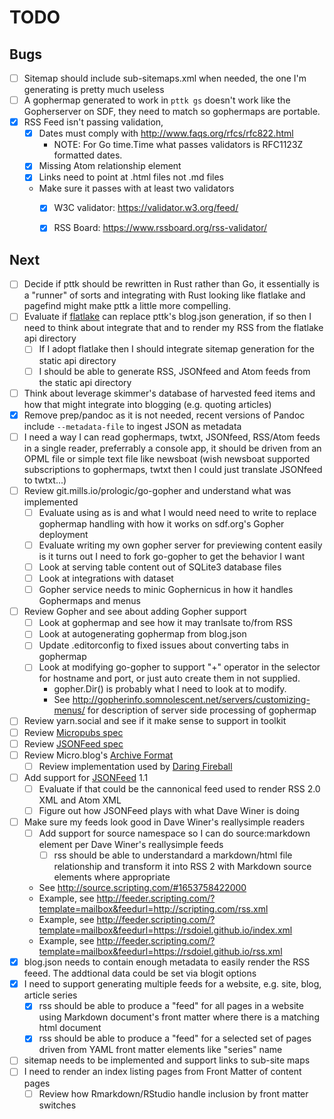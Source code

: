TODO
====

Bugs
----

- [ ] Sitemap should include sub-sitemaps.xml when needed, the one I'm generating is pretty much useless
- [ ] A gophermap generated to work in `pttk gs` doesn't work like the Gopherserver on SDF, they need to match so gophermaps are portable.
- [X] RSS Feed isn't passing validation,
    - [X] Dates must comply with http://www.faqs.org/rfcs/rfc822.html
        - NOTE: For Go time.Time what passes validators is RFC1123Z formatted dates.
    - [X] Missing Atom relationship element
    - [X] Links need to point at .html files not .md files
    - Make sure it passes with at least two validators
        - [X] W3C validator: https://validator.w3.org/feed/
        - [X] RSS Board: https://www.rssboard.org/rss-validator/


Next
----

- [ ] Decide if pttk should be rewritten in Rust rather than Go, it essentially is a "runner" of sorts and integrating with Rust looking like flatlake and pagefind might make pttk a little more compelling.
- [ ] Evaluate if [flatlake](https://flatlake.app) can replace pttk's blog.json generation, if so then I need to think about integrate that and to render my RSS from the flatlake api directory
  - [ ] If I adopt flatlake then I should integrate sitemap generation for the static api directory
  - [ ] I should be able to generate RSS, JSONfeed and Atom feeds from the static api directory
- [ ] Think about leverage skimmer's database of harvested feed items and how that might integrate into blogging (e.g. quoting articles)
- [X] Remove prep/pandoc as it is not needed, recent versions of Pandoc include `--metadata-file` to ingest JSON as metadata
- [ ] I need a way I can read gophermaps, twtxt, JSONfeed, RSS/Atom feeds in a single reader, preferrably a console app, it should be driven from an OPML file or simple text file like newsboat (wish newsboat supported subscriptions to gophermaps, twtxt then I could just translate JSONfeed to twtxt...)
- [ ] Review git.mills.io/prologic/go-gopher and understand what was implemented
    - [ ] Evaluate using as is and what I would need need to write to replace gophermap handling with how it works on sdf.org's Gopher deployment
    - [ ] Evaluate writing my own gopher server for previewing content easily is it turns out I need to fork go-gopher to get the behavior I want
    - [ ] Look at serving table content out of SQLite3 database files
    - [ ] Look at integrations with dataset
    - [ ] Gopher service needs to minic Gophernicus in how it handles Gophermaps and menus
- [ ] Review Gopher and see about adding Gopher support
    - [ ] Look at gophermap and see how it may tranlsate to/from RSS
    - [ ] Look at autogenerating gophermap from blog.json
    - [ ] Update .editorconfig to fixed issues about converting tabs in gophermap
    - [ ] Look at modifying go-gopher to support "+" operator in the selector for hostname and port, or just auto create them in not supplied.
        - gopher.Dir() is probably what I need to look at to modify.
        - See http://gopherinfo.somnolescent.net/servers/customizing-menus/ for description of server side processing of gophermap
- [ ] Review yarn.social and see if it make sense to support in toolkit
- [ ] Review [Micropubs spec](https://micropub.spec.indieweb.org/)
- [ ] Review [JSONFeed spec](https://www.jsonfeed.org/)
- [ ] Review Micro.blog's [Archive Format](https://book.micro.blog/blog-archive-format/)
    - [ ] Review implementation used by [Daring Fireball](https://daringfireball.net/feeds/json)
- [ ] Add support for [JSONFeed](https://www.jsonfeed.org/) 1.1
    - [ ] Evaluate if that could be the cannonical feed used to render RSS 2.0 XML and Atom XML
    - [ ] Figure out how JSONFeed plays with what Dave Winer is doing
- [ ] Make sure my feeds look good in Dave Winer's reallysimple readers
    - [ ] Add support for source namespace so I can do source:markdown element per Dave Winer's reallysimple feeds
      - [ ] rss should be able to understandard a markdown/html file relationship and transform it into RSS 2 with Markdown source elements where appropriate
    - See http://source.scripting.com/#1653758422000
    - Example, see http://feeder.scripting.com/?template=mailbox&feedurl=http://scripting.com/rss.xml
    - Example, see http://feeder.scripting.com/?template=mailbox&feedurl=https://rsdoiel.github.io/index.xml
    - Example, see http://feeder.scripting.com/?template=mailbox&feedurl=https://rsdoiel.github.io/rss.xml
- [x] blog.json needs to contain enough metadata to easily render the RSS feeed. The addtional data could be set via blogit options
- [x] I need to support generating multiple feeds for a website, e.g. site, blog, article series
    - [x] rss should be able to produce a "feed" for all pages in a website using Markdown document's front matter where there is a matching html document
    - [x] rss should be able to produce a "feed" for a selected set of pages driven from YAML front matter elements like "series" name
- [ ] sitemap needs to be implemented and support links to sub-site maps
- [ ] I need to render an index listing pages from Front Matter of content pages
    - [ ] Review how Rmarkdown/RStudio handle inclusion by front matter switches
